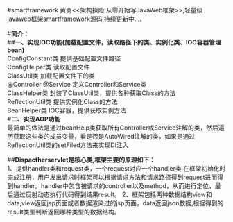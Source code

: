 #smartframework
黄勇<<架构探险:从零开始写JavaWeb框架>>,轻量级javaweb框架smartframework源码,持续更新中....  

#**简介**：  
##**一、实现IOC功能(加载配置文件，读取路径下的类、实例化类、IOC容器管理bean)**  
ConfigConstant类 提供基础配置文件路径  
ConfigHelper类 读取配置文件  
ClassUtil类 加载配置文件下的类  
@Controller @Service 定义Controller和Service类  
ClassHelper类 封装了ClassUtil类，提供各种获取Class的方法  
ReflectionUtil类 提供实例化Class的方法  
BeanHelper类 IOC容器，提供获取实例方法    
#**二、实现AOP功能**  
最简单的做法是通过beanHelp类获取所有Controller或Service注解的类，然后遍历获取这些类的成员变量，看是否是AutoWired注解的类，如果是通过ReflectionUtil类的setFiled方法来实现DI注入


##**Dispactherservlet是核心类,框架主要的原理如下：**  
1、提供handler类和request类，一个request对应一个handler类,在框架初始化时完成注册，用户发出请求时框架可以根据请求方法和请求路径得到request进而得到handler。handler中包含被请求的controller以及method，从而进行定位，最后通过反射动态执行代码得到结果result。
2、框架包括两种数据结构view和data,view返回jsp页面或者数据渲染过的jsp页面，data返回json数据,根据得到的result类型判断返回哪种类型的数据结构。

